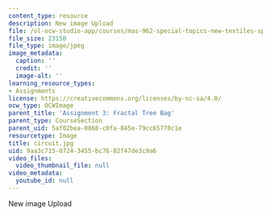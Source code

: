 ```yaml
---
content_type: resource
description: New image Upload
file: /ol-ocw-studio-app/courses/mas-962-special-topics-new-textiles-spring-2010/9aa3c71507243455bc7682f47de3c9a6_circuit.jpg
file_size: 23150
file_type: image/jpeg
image_metadata:
  caption: ''
  credit: ''
  image-alt: ''
learning_resource_types:
- Assignments
license: https://creativecommons.org/licenses/by-nc-sa/4.0/
ocw_type: OCWImage
parent_title: 'Assignment 3: Fractal Tree Bag'
parent_type: CourseSection
parent_uid: 5af02bea-0868-c0fa-845e-79cc65770c1e
resourcetype: Image
title: circuit.jpg
uid: 9aa3c715-0724-3455-bc76-82f47de3c9a6
video_files:
  video_thumbnail_file: null
video_metadata:
  youtube_id: null
---
```

New image Upload